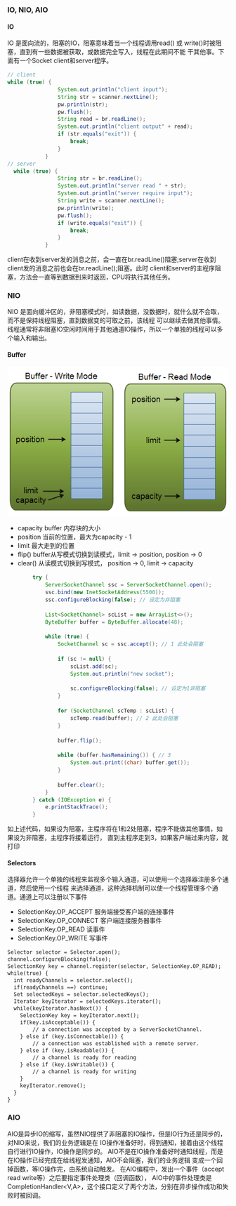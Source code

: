 ### IO, NIO, AIO

#### IO
  
IO 是面向流的，阻塞的IO，阻塞意味着当一个线程调用read() 或 write()时被阻塞，直到有一些数据被获取，或数据完全写入，线程在此期间不能
干其他事。下面有一个Socket client和server程序。
```java 
// client 
while (true) {
                System.out.println("client input");
                String str = scanner.nextLine();
                pw.println(str);
                pw.flush();
                String read = br.readLine();
                System.out.println("client output" + read);
                if (str.equals("exit")) {
                    break;
                }
            }
// server 
  while (true) {
                String str = br.readLine();
                System.out.println("server read " + str);
                System.out.println("server require input");
                String write = scanner.nextLine();
                pw.println(write);
                pw.flush();
                if (write.equals("exit")) {
                    break;
                }
            }
```
client在收到server发的消息之前，会一直在br.readLine()阻塞;server在收到client发的消息之前也会在br.readLine();阻塞。此时
client和server的主程序阻塞，方法会一直等到数据到来时返回，CPU将执行其他任务。

### NIO
NIO 是面向缓冲区的，非阻塞模式时，如读数据，没数据时，就什么就不会取，而不是保持线程阻塞，直到数据变的可取之前，该线程
可以继续去做其他事情。线程通常将非阻塞IO空闲时间用于其他通道IO操作，所以一个单独的线程可以多个输入和输出。
#### Buffer

![](picture/buffers-modes.png)
- capacity buffer 内存块的大小
- position 当前的位置，最大为capacity - 1
- limit  最大走到的位置
- flip() buffer从写模式切换到读模式，limit -> position,  position -> 0
- clear()  从读模式切换到写模式， position -> 0,  limit -> capacity

```java
        try {
            ServerSocketChannel ssc = ServerSocketChannel.open();
            ssc.bind(new InetSocketAddress(5500));
            ssc.configureBlocking(false); // 设定为非阻塞

            List<SocketChannel> scList = new ArrayList<>();
            ByteBuffer buffer = ByteBuffer.allocate(48);

            while (true) {
                SocketChannel sc = ssc.accept(); // 1 此处会阻塞

                if (sc != null) {
                    scList.add(sc);
                    System.out.println("new socket");

                    sc.configureBlocking(false); // 设定为1非阻塞
                }

                for (SocketChannel scTemp : scList) {
                    scTemp.read(buffer); // 2 此处会阻塞
                }

                buffer.flip();

                while (buffer.hasRemaining()) { // 3
                    System.out.print((char) buffer.get());
                }

                buffer.clear();
            }
        } catch (IOException e) {
            e.printStackTrace();
        }
```
如上述代码，如果设为阻塞，主程序将在1和2处阻塞，程序不能做其他事情，如果设为非阻塞，主程序将接着运行，
直到主程序走到3，如果客户端过来内容，就打印
#### Selectors
选择器允许一个单独的线程来监视多个输入通道，可以使用一个选择器注册多个通道，然后使用一个线程
来选择通道，这种选择机制可以使一个线程管理多个通道。通道上可以注册以下事件
- SelectionKey.OP_ACCEPT 服务端接受客户端的连接事件
- SelectionKey.OP_CONNECT 客户端连接服务器事件
- SelectionKey.OP_READ 读事件
- SelectionKey.OP_WRITE 写事件
```java/
Selector selector = Selector.open();
channel.configureBlocking(false);
SelectionKey key = channel.register(selector, SelectionKey.OP_READ);
while(true) {
  int readyChannels = selector.select();
  if(readyChannels ==) continue;
  Set selectedKeys = selector.selectedKeys();
  Iterator keyIterator = selectedKeys.iterator();
  while(keyIterator.hasNext()) {
    SelectionKey key = keyIterator.next();
    if(key.isAcceptable()) {
        // a connection was accepted by a ServerSocketChannel.
    } else if (key.isConnectable()) {
        // a connection was established with a remote server.
    } else if (key.isReadable()) {
        // a channel is ready for reading
    } else if (key.isWritable()) {
        // a channel is ready for writing
    }
    keyIterator.remove();
  }
}
```
### AIO
AIO是异步IO的缩写，虽然NIO提供了非阻塞的IO操作，但是IO行为还是同步的，对NIO来说，我们的业务逻辑是在
IO操作准备好时，得到通知，接着由这个线程自行进行IO操作，IO操作是同步的。
AIO不是在IO操作准备好时通知线程，而是在IO操作已经完成在给线程发通知，AIO不会阻塞，我们的业务逻辑
变成一个回掉函数，等IO操作完，由系统自动触发。
在AIO编程中，发出一个事件（accept read write等）之后要指定事件处理类（回调函数），
AIO中的事件处理类是CompletionHandler<V,A>，这个接口定义了两个方法，分别在异步操作成功和失败时被回调。




